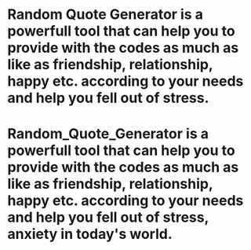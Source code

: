 
# Random Quote Generator is a powerfull tool that can help you to provide with the codes as much as like as friendship, relationship, happy etc. according to your needs and help you fell out of stress.

# Random_Quote_Generator  is a powerfull tool that can help you to provide with the codes as much as like as friendship, relationship, happy etc. according to your needs and help you fell out of stress, anxiety in today's world.

